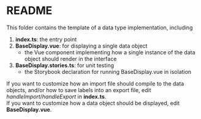# README

This folder contains the template of a data type implementation, including

1. **index.ts**: the entry point
2. **BaseDisplay.vue**: for displaying a single data object
    - the Vue component implementing how a single instance of the data object should render in the interface
3. **BaseDisplay.stories.ts**: for unit testing
    - the Storybook declaration for running BaseDisplay.vue in isolation

If you want to customize how an import file should compile to the data objects, and/or how to save labels into an export file, edit *handleImport*/*handleExport* in **index.ts**.<br>
If you want to customize how a data object should be displayed, edit **BaseDisplay.vue**.
